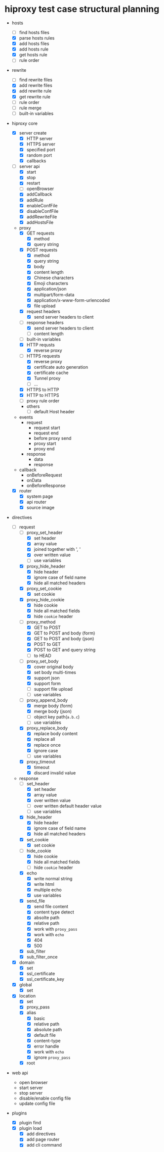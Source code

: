 # hiproxy test case structural planning

* hosts
  - [ ] find hosts files
  - [x] parse hosts rules
  - [x] add hosts files
  - [x] add hosts rule
  - [x] get hosts rule
  - [ ] rule order

* rewrite
  - [ ] find rewrite files
  - [x] add rewrite files
  - [x] add rewrite rule
  - [x] get rewrite rule
  - [ ] rule order
  - [ ] rule merge
  - [ ] built-in variables

* hiproxy core
  - [x] server create
    - [x] HTTP server
    - [x] HTTPS server
    - [x] specified port
    - [x] random port
    - [x] callbacks
  - [ ] server api
    - [x] start
    - [x] stop
    - [x] restart
    - [ ] openBrowser
    - [x] addCallback
    - [x] addRule
    - [x] enableConfFile
    - [x] disableConfFile
    - [x] addRewriteFile
    - [x] addHostsFile
  * proxy
    - [x] GET requests
      - [x] method
      - [x] query string
    - [x] POST requests
      - [x] method
      - [x] query string
      - [x] body
      - [x] content length
      - [x] Chinese characters
      - [x] Emoji characters
      - [x] application/json
      - [x] multipart/form-data
      - [x] application/x-www-form-urlencoded
      - [x] file upload
    - [x] request headers
      - [x] send server headers to client
    - [ ] response headers
      - [x] send server headers to client
      - [ ] content length
    - [ ] built-in variables 
    - [x] HTTP requsts
      - [x] reverse proxy
    - [ ] HTTPS requests
      - [x] reverse proxy
      - [x] certificate auto generation
      - [x] certificate cache
      - [x] Tunnel proxy
      - [ ] ...
    - [x] HTTPS to HTTP
    - [x] HTTP to HTTPS
    - [ ] proxy rule order
    - others
      - [ ] default Host header
  * events
    * request
      * request start
      * request end
      * before proxy send
      * proxy start
      * proxy end
    * response
      * data
      * response
  * callback
    * onBeforeRequest
    * onData
    * onBeforeResponse
  - [x] router
    - [x] system page
    - [x] api router
    - [x] source image

* directives
  - [ ] request
    - [ ] proxy_set_header
      - [x] set header
      - [x] array value
      - [x] joined together with ', '
      - [x] over written value
      - [ ] use variables
    - [x] proxy_hide_header
      - [x] hide header
      - [x] ignore case of field name
      - [x] hide all matched headers
    - [x] proxy_set_cookie
      - [x] set cookie
    - [x] proxy_hide_cookie
      - [x] hide cookie
      - [x] hide all matched fields
      - [x] hide `cookie` header
    - [ ] proxy_method
      - [x] GET to POST
      - [x] GET to POST and body (form)
      - [x] GET to POST and body (json)
      - [x] POST to GET
      - [x] POST to GET and query string
      - [ ] to HEAD
    - [ ] proxy_set_body
      - [x] cover original body
      - [x] set body multi-times
      - [x] support json
      - [x] support form
      - [ ] support file upload
      - [ ] use variables
    - [ ] proxy_append_body
      - [x] merge body (form)
      - [x] merge body (json)
      - [ ] object key path(`a.b.c`)
      - [ ] use variables
    - [x] proxy_replace_body
      - [x] replace body content
      - [x] replace all
      - [x] replace once
      - [x] ignore case
      - [ ] use variables
    - [x] proxy_timeout
      - [x] timeout
      - [x] discard invalid value
  * response
    - [ ] set_header
      - [x] set header
      - [x] array value
      - [x] over written value
      - [ ] over written default header value
      - [ ] use variables
    - [x] hide_header
      - [x] hide header
      - [x] ignore case of field name
      - [x] hide all matched headers
    - [x] set_cookie
      - [x] set cookie
    - [ ] hide_cookie
      - [x] hide cookie
      - [x] hide all matched fields
      - [ ] hide `cookie` header
    - [x] echo
      - [x] write normal string
      - [x] write html
      - [x] multiple echo
      - [x] use variables
    - [x] send_file
      - [x] send file content
      - [x] content type detect
      - [x] absolte path
      - [x] relative path
      - [x] work with `proxy_pass`
      - [x] work with `echo`
      - [x] 404
      - [x] 500
    - [x] sub_filter
    - [x] sub_filter_once
  - [x] domain
    - [x] set
    - [x] ssl_certificate
    - [x] ssl_certificate_key
  - [x] global
    - [x] set
  - [x] location
    - [x] set
    - [x] proxy_pass
    - [x] alias
      - [x] basic
      - [x] relative path
      - [x] absolute path
      - [x] default file
      - [x] content-type
      - [x] error handle
      - [x] work with `echo`
      - [x] ignore `proxy_pass`
    - [x] root

* web api
  * open browser
  * start server
  * stop server
  * disable/enable config file
  * update config file

* plugins
  - [x] plugin find
  - [x] plugin load
    - [x] add directives
    - [x] add page router
    - [x] add cli command
